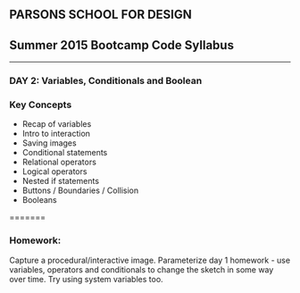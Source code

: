 ## PARSONS SCHOOL FOR DESIGN
## Summer 2015 Bootcamp Code Syllabus
-------------------------------------------------------------------

### DAY 2: Variables, Conditionals and Boolean

### Key Concepts

* Recap of variables
* Intro to interaction
* Saving images
* Conditional statements
* Relational operators
* Logical operators
* Nested if statements
* Buttons / Boundaries / Collision
* Booleans

=======

### Homework:

Capture a procedural/interactive image.
Parameterize day 1 homework - use variables, operators and conditionals to change the sketch in some way over time.
Try using system variables too.


